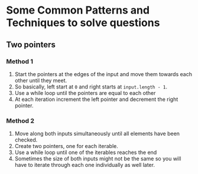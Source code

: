# Some Common Patterns and Techniques to solve questions

## Two pointers

### Method 1

1. Start the pointers at the edges of the input and move them towards each other until they meet.
2. So basically, left start at `0` and right starts at `input.length - 1`.
3. Use a while loop until the pointers are equal to each other
4. At each iteration increment the left pointer and decrement the right pointer.

### Method 2

1. Move along both inputs simultaneously until all elements have been checked.
2. Create two pointers, one for each iterable.
3. Use a while loop until one of the iterables reaches the end
4. Sometimes the size of both inputs might not be the same so you will have to iterate through each one individually as well later.
